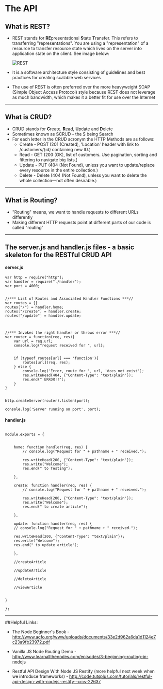 # The API

## What is REST?

* REST stands for **RE**presentational **S**tate **T**ransfer. This refers to transferring "representations". You are using a "representation" of a resource to transfer resource state which lives on the server into application state on the client. See image below:



   ![REST](http://yuml.me/ce0fe2f0 "REST")
* It is a software architecture style consisting of guidelines and best practices for creating scalable web services
* The use of REST is often preferred over the more heavyweight SOAP (Simple Object Access Protocol) style because REST does not leverage as much bandwidth, which makes it a better fit for use over the Internet

------

## What is CRUD?

* CRUD stands for **C**reate, **R**ead, **U**pdate and **D**elete
* Sometimes known as SCRUD - the S being Search
* For each letter in the CRUD acronym the HTTP Methods are as follows:
  * Create - POST (201 (Created), 'Location' header with link to /customers/{id} containing new ID.)
  * Read - GET (200 (OK), list of customers. Use pagination, sorting and filtering to navigate big lists.)
  * Update - PUT (404 (Not Found), unless you want to update/replace every resource in the entire collection.)
  * Delete - Delete (404 (Not Found), unless you want to delete the whole collection—not often desirable.)

 ------
## What is Routing?

* "Routing" means, we want to handle requests to different URLs differently
* Making different HTTP requests point at different parts of our code is called "routing"


 ------

## The server.js and handler.js files - a basic skeleton for the RESTful CRUD API

#### server.js

```
var http = require("http");
var handler = require("./handler");
var port = 4000;


//*** List of Routes and Associated Handler Functions ***//
var routes = {}
routes["/"] = handler.home;
routes["/create"] = handler.create;
routes["/update"] = handler.update;



//*** Invokes the right handler or throws error ***//
var router = function(req, res){
	var url = req.url;
	console.log("request received for ", url);


	if (typeof routes[url] === 'function'){
		routes[url](req, res); 
	} else {
		console.log('Error, route for ', url, 'does not exist');
		res.writeHead(404, {"Content-Type": "text/plain"});
	    res.end(" ERROR!!");
	}
}


http.createServer(router).listen(port);

console.log('Server running on port', port);

```

#### handler.js

```

module.exports = {


	home: function handler(req, res) {
		// console.log("Request for " + pathname + " received.");

	    res.writeHead(200, {"Content-Type": "text/plain"});
	    res.write("Welcome");
	    res.end(" to Testing");

	},

	create: function handler(req, res) {
		// console.log("Request for " + pathname + " received.");

	    res.writeHead(200, {"Content-Type": "text/plain"});
	    res.write("Welcome");
	    res.end(" to create article");

	},

	update: function handler(req, res) {
	// console.log("Request for " + pathname + " received.");

    res.writeHead(200, {"Content-Type": "text/plain"});
    res.write("Welcome");
    res.end(" to update article");

	},

	//createArticle

	//updateArticle

	//deleteArticle

	//viewArticle


}

};

```
 ------

##Helpful Links:

* The Node Beginner's Book - http://www.acfo.org/www/uploads/documents/33e2d962a6da1d1124e7c23a9fb23972.pdf

* Vanilla JS Node Routing Demo - http://www.learnallthenodes.com/episodes/3-beginning-routing-in-nodejs

* Restful API Design With Node JS Restify (more helpful next week when we introduce frameworks) - http://code.tutsplus.com/tutorials/restful-api-design-with-nodejs-restify--cms-22637


